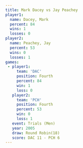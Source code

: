```yaml
---
title: Mark Dacey vs Jay Peachey
player1:            
  name: Dacey, Mark 
  percent: 84       
  wins: 1           
  losses: 0         
player2:            
  name: Peachey, Jay
  percent: 53       
  wins: 0           
  losses: 1         
games:
 - player1:          
     team: 'DAC'     
     position: Fourth
     percent: 84     
     win: 1          
     loss: 0         
   player2:          
     team: 'PCH'     
     position: Fourth
     percent: 53     
     win: 0          
     loss: 1         
   event: Trials (Men)  
   year: 2005           
   draw: Round Robin(18)
   score: DAC 11 - PCH 6
---
```

